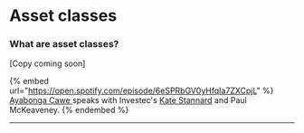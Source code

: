 # Asset classes

### What are asset classes?

\[Copy coming soon]

{% embed url="https://open.spotify.com/episode/6eSPRbGV0yHfqIa7ZXCpjL" %}
[Ayabonga Cawe ](https://www.linkedin.com/in/ayabonga-cawe-70942746/?originalSubdomain=za)speaks with Investec's [Kate Stannard](https://www.linkedin.com/in/kate-stannard-07a64b22/?originalSubdomain=za) and Paul McKeaveney.
{% endembed %}



****
